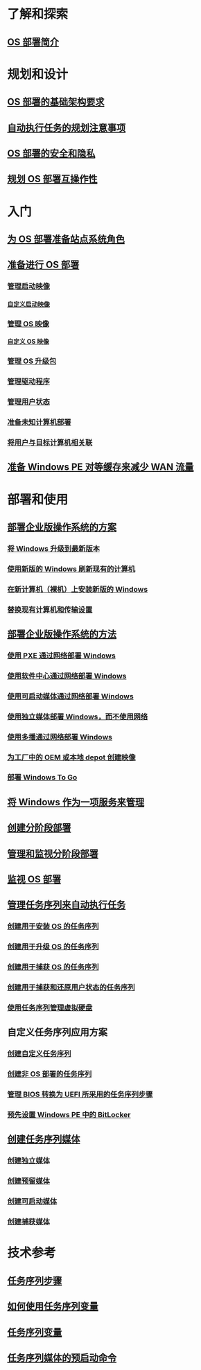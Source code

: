 # 了解和探索
## [OS 部署简介](understand/introduction-to-operating-system-deployment.md)

# 规划和设计
## [OS 部署的基础架构要求](plan-design/infrastructure-requirements-for-operating-system-deployment.md)
## [自动执行任务的规划注意事项](plan-design/planning-considerations-for-automating-tasks.md)
## [OS 部署的安全和隐私](plan-design/security-and-privacy-for-operating-system-deployment.md)
## [规划 OS 部署互操作性](plan-design/planning-for-operating-system-deployment-interoperability.md)

# 入门
## [为 OS 部署准备站点系统角色](get-started/prepare-site-system-roles-for-operating-system-deployments.md)
## [准备进行 OS 部署](get-started/prepare-for-operating-system-deployment.md)
### [管理启动映像](get-started/manage-boot-images.md)
#### [自定义启动映像](get-started/customize-boot-images.md)

### [管理 OS 映像](get-started/manage-operating-system-images.md)
#### [自定义 OS 映像](get-started/customize-operating-system-images.md)

### [管理 OS 升级包](get-started/manage-operating-system-upgrade-packages.md)
### [管理驱动程序](get-started/manage-drivers.md)
### [管理用户状态](get-started/manage-user-state.md)
### [准备未知计算机部署](get-started/prepare-for-unknown-computer-deployments.md)
### [将用户与目标计算机相关联](get-started/associate-users-with-a-destination-computer.md)

## [准备 Windows PE 对等缓存来减少 WAN 流量](get-started/prepare-windows-pe-peer-cache-to-reduce-wan-traffic.md)

# 部署和使用
## [部署企业版操作系统的方案](deploy-use/scenarios-to-deploy-enterprise-operating-systems.md)
### [将 Windows 升级到最新版本](deploy-use/upgrade-windows-to-the-latest-version.md)
### [使用新版的 Windows 刷新现有的计算机](deploy-use/refresh-an-existing-computer-with-a-new-version-of-windows.md)
### [在新计算机（裸机）上安装新版的 Windows](deploy-use/install-new-windows-version-new-computer-bare-metal.md)
### [替换现有计算机和传输设置](deploy-use/replace-an-existing-computer-and-transfer-settings.md)

## [部署企业版操作系统的方法](deploy-use/methods-to-deploy-enterprise-operating-systems.md)
### [使用 PXE 通过网络部署 Windows](deploy-use/use-pxe-to-deploy-windows-over-the-network.md)
### [使用软件中心通过网络部署 Windows](deploy-use/use-software-center-to-deploy-windows-over-the-network.md)
### [使用可启动媒体通过网络部署 Windows](deploy-use/use-bootable-media-to-deploy-windows-over-the-network.md)
### [使用独立媒体部署 Windows，而不使用网络](deploy-use/use-stand-alone-media-to-deploy-windows-without-using-the-network.md)
### [使用多播通过网络部署 Windows](deploy-use/use-multicast-to-deploy-windows-over-the-network.md)
### [为工厂中的 OEM 或本地 depot 创建映像](deploy-use/create-an-image-for-an-oem-in-factory-or-a-local-depot.md)
### [部署 Windows To Go](deploy-use/deploy-windows-to-go.md)

## [将 Windows 作为一项服务来管理](deploy-use/manage-windows-as-a-service.md)
## [创建分阶段部署](deploy-use/create-phased-deployment-for-task-sequence.md)
## [管理和监视分阶段部署](deploy-use/manage-monitor-phased-deployments.md)
## [监视 OS 部署](deploy-use/monitor-operating-system-deployments.md)

## [管理任务序列来自动执行任务](deploy-use/manage-task-sequences-to-automate-tasks.md)
### [创建用于安装 OS 的任务序列](deploy-use/create-a-task-sequence-to-install-an-operating-system.md)
### [创建用于升级 OS 的任务序列](deploy-use/create-a-task-sequence-to-upgrade-an-operating-system.md)
### [创建用于捕获 OS 的任务序列](deploy-use/create-a-task-sequence-to-capture-an-operating-system.md)
### [创建用于捕获和还原用户状态的任务序列](deploy-use/create-a-task-sequence-to-capture-and-restore-user-state.md)
### [使用任务序列管理虚拟硬盘](deploy-use/use-a-task-sequence-to-manage-virtual-hard-disks.md)

## 自定义任务序列应用方案
### [创建自定义任务序列](deploy-use/create-a-custom-task-sequence.md)
### [创建非 OS 部署的任务序列](deploy-use/create-a-task-sequence-for-non-operating-system-deployments.md)
### [管理 BIOS 转换为 UEFI 所采用的任务序列步骤](deploy-use/task-sequence-steps-to-manage-bios-to-uefi-conversion.md)
### [预先设置 Windows PE 中的 BitLocker](deploy-use/preprovision-bitlocker-in-windows-pe.md)

## [创建任务序列媒体](deploy-use/create-task-sequence-media.md)
### [创建独立媒体](deploy-use/create-stand-alone-media.md)
### [创建预留媒体](deploy-use/create-prestaged-media.md)
### [创建可启动媒体](deploy-use/create-bootable-media.md)
### [创建捕获媒体](deploy-use/create-capture-media.md)

# 技术参考
## [任务序列步骤](understand/task-sequence-steps.md)
## [如何使用任务序列变量](understand/using-task-sequence-variables.md)
## [任务序列变量](understand/task-sequence-variables.md)
## [任务序列媒体的预启动命令](understand/prestart-commands-for-task-sequence-media.md)

